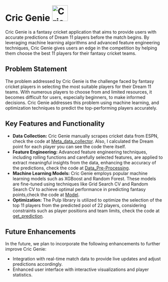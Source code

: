 # Cric Genie <img src="https://t3.ftcdn.net/jpg/01/64/41/82/240_F_164418285_MLesgG4Ybzd3kmvY7FiS3gWMJonYvsf8.jpg" alt="Cricket Logo" width="50" height="50"/>
Cric Genie is a fantasy cricket application that aims to provide users with accurate predictions of Dream 11 players before the match begins. By leveraging machine learning algorithms and advanced feature engineering techniques, Cric Genie gives users an edge in the competition by helping them choose the best 11 players for their fantasy cricket teams.

## Problem Statement
The problem addressed by Cric Genie is the challenge faced by fantasy cricket players in selecting the most suitable players for their Dream 11 teams. With numerous players to choose from and limited resources, it becomes difficult for users, especially beginners, to make informed decisions. Cric Genie addresses this problem using machine learning, and optimization techniques to predict the top-performing players accurately.

## Key Features and Functionality
- **Data Collection:** Cric Genie manually scrapes cricket data from ESPN, check the code at [Meta_data_collector](https://github.com/Nayanjit-Sarkar/Cric-Genie/blob/main/Meta_data_collector.py). Also, I calculated the Dream point for each player you can see the code there itself.
- **Feature Engineering:** Advanced feature engineering techniques, including rolling functions and carefully selected features, are applied to extract meaningful insights from the data, enhancing the accuracy of the predictions, check the code at [Data_Pre-Processing](https://github.com/Nayanjit-Sarkar/Cric-Genie/blob/main/Data_Pre-Processing.ipynb). 
- **Machine Learning Models:** Cric Genie employs popular machine learning models such as XGBoost and Random Forest. These models are fine-tuned using techniques like Grid Search CV and Random Search CV to achieve optimal performance in predicting fantasy points,check the code at [Model](https://github.com/Nayanjit-Sarkar/Cric-Genie/blob/main/Model.py).
- **Optimization:** The Pulp library is utilized to optimize the selection of the top 11 players from the predicted pool of 22 players, considering constraints such as player positions and team limits, check the code at [get_prediction](https://github.com/Nayanjit-Sarkar/Cric-Genie/blob/main/get_prediction.py).

## Future Enhancements
In the future, we plan to incorporate the following enhancements to further improve Cric Genie:

- Integration with real-time match data to provide live updates and adjust predictions accordingly.
- Enhanced user interface with interactive visualizations and player statistics.
